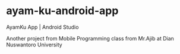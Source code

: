 # ayam-ku-android-app
AyamKu App | Android Studio

Another project from Mobile Programming class from Mr.Ajib at Dian Nuswantoro University
